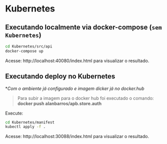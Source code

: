 # Kubernetes

## Executando localmente via docker-compose (`sem Kubernetes`)

```sh
cd Kubernetes/src/api
docker-compose up
```

Acesse: http://localhost:40080/index.html para visualizar o resultado.

## Executando deploy no Kubernetes

**Com o ambiente já configurado e imagem dicker já no docker.hub*

> Para subir a imagem para o docker hub foi executado o comando: **docker push alanbarros/apb.store.auth**

Execute:

```sh
cd Kubernetes/manifest
kubectl apply -f .
```

Acesse: http://localhost:30088/index.html para visualizar o resultado.